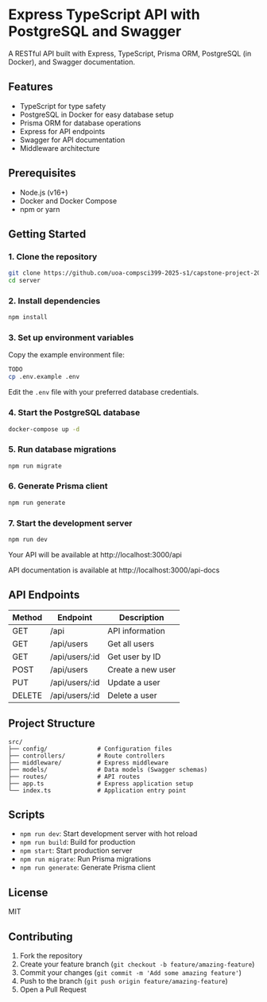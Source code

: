 # Express TypeScript API with PostgreSQL and Swagger

A RESTful API built with Express, TypeScript, Prisma ORM, PostgreSQL (in Docker), and Swagger documentation.

## Features

- TypeScript for type safety
- PostgreSQL in Docker for easy database setup
- Prisma ORM for database operations
- Express for API endpoints
- Swagger for API documentation
- Middleware architecture

## Prerequisites

- Node.js (v16+)
- Docker and Docker Compose
- npm or yarn

## Getting Started

### 1. Clone the repository

```bash
git clone https://github.com/uoa-compsci399-2025-s1/capstone-project-2025-s1-team-13.git
cd server
```

### 2. Install dependencies

```bash
npm install
```

### 3. Set up environment variables

Copy the example environment file:

```bash
TODO
cp .env.example .env
```

Edit the `.env` file with your preferred database credentials.

### 4. Start the PostgreSQL database

```bash
docker-compose up -d
```

### 5. Run database migrations

```bash
npm run migrate
```

### 6. Generate Prisma client

```bash
npm run generate
```

### 7. Start the development server

```bash
npm run dev
```

Your API will be available at http://localhost:3000/api

API documentation is available at http://localhost:3000/api-docs

## API Endpoints

| Method | Endpoint        | Description         |
|--------|-----------------|---------------------|
| GET    | /api            | API information     |
| GET    | /api/users      | Get all users       |
| GET    | /api/users/:id  | Get user by ID      |
| POST   | /api/users      | Create a new user   |
| PUT    | /api/users/:id  | Update a user       |
| DELETE | /api/users/:id  | Delete a user       |

## Project Structure

```
src/
├── config/              # Configuration files
├── controllers/         # Route controllers
├── middleware/          # Express middleware
├── models/              # Data models (Swagger schemas)
├── routes/              # API routes
├── app.ts               # Express application setup
└── index.ts             # Application entry point
```

## Scripts

- `npm run dev`: Start development server with hot reload
- `npm run build`: Build for production
- `npm start`: Start production server
- `npm run migrate`: Run Prisma migrations
- `npm run generate`: Generate Prisma client

## License

MIT

## Contributing

1. Fork the repository
2. Create your feature branch (`git checkout -b feature/amazing-feature`)
3. Commit your changes (`git commit -m 'Add some amazing feature'`)
4. Push to the branch (`git push origin feature/amazing-feature`)
5. Open a Pull Request